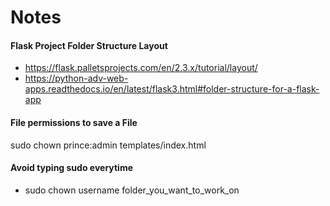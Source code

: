 # Notes

#### Flask Project Folder Structure Layout
- https://flask.palletsprojects.com/en/2.3.x/tutorial/layout/
- https://python-adv-web-apps.readthedocs.io/en/latest/flask3.html#folder-structure-for-a-flask-app

#### File permissions to save a File
sudo chown prince:admin templates/index.html     

#### Avoid typing sudo everytime 
- sudo chown username folder_you_want_to_work_on
